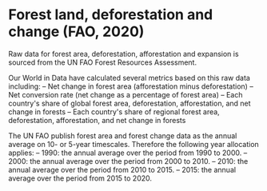 # Forest land, deforestation and change (FAO, 2020)

Raw data for forest area, deforestation, afforestation and expansion is sourced from the UN FAO Forest Resources Assessment.

Our World in Data have calculated several metrics based on this raw data including:
– Net change in forest area (afforestation minus deforestation)
– Net conversion rate (net change as a percentage of forest area)
– Each country's share of global forest area, deforestation, afforestation, and net change in forests
– Each country's share of regional forest area, deforestation, afforestation, and net change in forests

The UN FAO publish forest area and forest change data as the annual average on 10- or 5-year timescales. Therefore the following year allocation applies:
– 1990: the annual average over the period from 1990 to 2000.
– 2000: the annual average over the period from 2000 to 2010.
– 2010: the annual average over the period from 2010 to 2015.
– 2015: the annual average over the period from 2015 to 2020.